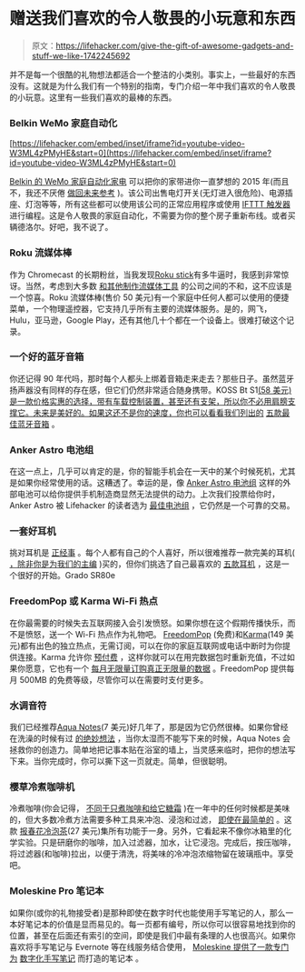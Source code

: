# 赠送我们喜欢的令人敬畏的小玩意和东西

> 原文：<https://lifehacker.com/give-the-gift-of-awesome-gadgets-and-stuff-we-like-1742245692>

并不是每一个很酷的礼物想法都适合一个整洁的小类别。事实上，一些最好的东西没有。这就是为什么我们有一个特别的指南，专门介绍一年中我们喜欢的令人敬畏的小玩意。这里有一些我们喜欢的最棒的东西。



### **Belkin WeMo 家庭自动化**

 [https://lifehacker.com/embed/inset/iframe?id=youtube-video-W3ML4zPMyHE&start=0](https://lifehacker.com/embed/inset/iframe?id=youtube-video-W3ML4zPMyHE&start=0) 

[Belkin 的 WeMo 家庭自动化家电](http://lifehacker.com/belkin-wemo-light-switch-builds-simple-home-automation-1167529129) 可以把你的家带进你一直梦想的 2015 年(而且不，我还不厌倦 [做回未来参考](http://lifehacker.com/live-like-marty-with-this-real-life-back-to-the-future-1737797479) )。该公司出售电灯开关(无灯进入很危险)、电源插座、灯泡等等，所有这些都可以使用该公司的正常应用程序或使用 [IFTTT 触发器](https://lifehacker.com/how-to-supercharge-all-your-favorite-webapps-with-ifttt-5842307) 进行编程。这是令人敬畏的家庭自动化，不需要为你的整个房子重新布线。或者买辆德洛尔。好吧，我不说了。

### **Roku 流媒体棒**

作为 Chromecast 的长期粉丝，当我发现[Roku stick](http://lifehacker.com/sunday-showdown-chromecast-vs-roku-streaming-stick-vs-1734556383)有多牛逼时，我感到非常惊讶。当然，考虑到大多数 [和其他制作流媒体工具](http://lifehacker.com/amazon-banning-the-chromecast-is-unbelievably-stupid-1734105137) 的公司之间的不和，这不应该是一个惊喜。Roku 流媒体棒(售价 50 美元)有一个家庭中任何人都可以使用的便捷菜单，一个物理遥控器，它支持几乎所有主要的流媒体服务。是的，网飞，Hulu，亚马逊，Google Play，还有其他几十个都在一个设备上。很难打破这个记录。

### **一个好的蓝牙音箱**

你还记得 90 年代吗，那时每个人都头上绑着音箱走来走去？那些日子。虽然蓝牙扬声器没有同样的存在感，但它们仍然非常适合随身携带。KOSS Bt S1[(58 美元)是一款价格实惠的选择，带有车载控制装置，甚至还有支架，所以你不必用肩膀支撑它。未来是美好的。如果这还不是你的速度，你也可以看看我们列出的](https://www.amazon.com/dp/B00MZ8BJZA?asc_campaign=InlineText&asc_refurl=https://lifehacker.com/give-the-gift-of-awesome-gadgets-and-stuff-we-like-1742245692&asc_source=&linkCode=ogi&psc=1&smid=ATVPDKIKX0DER&tag=kinjalifehackerlink-20&th=1) [五款最佳蓝牙音箱](http://lifehacker.com/five-best-bluetooth-speakers-1265389497) 。

### **Anker Astro 电池组**

在这一点上，几乎可以肯定的是，你的智能手机会在一天中的某个时候死机，尤其是如果你经常使用的话。这糟透了。幸运的是，像 [Anker Astro 电池组](http://www.ianker.com/External-Batteries/category-c1-s1) 这样的外部电池可以给你提供手机制造商显然无法提供的动力。上次我们投票给你时，Anker Astro 被 Lifehacker 的读者选为 [最佳电池组](https://lifehacker.com/five-best-external-battery-packs-509802431) ，它仍然是一个可靠的交易。

### **一套好耳机**

挑对耳机是 [正经事](http://lifehacker.com/how-to-choose-the-perfect-pair-of-headphones-5800772) 。每个人都有自己的个人喜好，所以很难推荐一款完美的耳机( [，除非你是为我们的主编](http://lifehacker.com/ive-found-my-holy-grail-of-headphones-the-akg-q701-1734730242#_ga=1.30105407.1055861349.1441835238) )买的，但你们挑选了自己最喜欢的 [五款耳机](https://lifehacker.com/five-best-headphones-5949489) ，这是一个很好的开始。Grado SR80e

### **FreedomPop 或 Karma Wi-Fi 热点**

在你最需要的时候失去互联网接入会引发愤怒。如果你想在这个假期传播快乐，而不是愤怒，送一个 Wi-Fi 热点作为礼物吧。 [FreedomPop](http://www.freedompop.com/) (免费)和[Karma](https://yourkarma.com/)(149 美元)都有出色的独立热点，无需订阅，可以在你的家庭互联网或电话中断时为你提供连接。Karma 允许你 [预付费](http://lifehacker.com/karma-go-the-lte-version-of-the-awesome-pay-as-you-go-1720366750) ，这样你就可以在用完数据包时重新充值，不过如果你愿意，它也有一个 [每月无限量订购真正无限量的数据](https://lifehacker.com/karma-adds-a-50-unlimited-data-plan-to-its-wi-fi-hotsp-1740743756) 。FreedomPop 提供每月 500MB 的免费等级，尽管你可以在需要时支付更多。

### **水调音符**

我们已经推荐[Aqua Notes](http://smile.amazon.com/Aqua-Notes-Waterproof-Notepad-Mountable/dp/B003W09LTQ?asc_campaign=InlineText&asc_refurl=https://lifehacker.com/give-the-gift-of-awesome-gadgets-and-stuff-we-like-1742245692&asc_source=&tag=kinjalifehackerlink-20)(7 美元)好几年了，那是因为它仍然很棒。如果你曾经在洗澡的时候有过 [的绝妙想法](http://lifehacker.com/science-explains-why-our-best-ideas-come-in-the-shower-5987858) ，当你太湿而不能写下来的时候，Aqua Notes 会拯救你的创造力。简单地把记事本贴在浴室的墙上，当灵感来临时，把你的想法写下来。当你完成时，你可以撕下这一页就走。简单，但很聪明。

### **樱草冷煮咖啡机**

冷煮咖啡(你会记得， [不同于只煮咖啡和给它糖霜](https://lifehacker.com/make-cold-brewed-iced-coffee-5211256) )在一年中的任何时候都是美味的，但大多数冷煮方法需要多种工具来冲泡、浸泡和过滤， [即使在最简单的](http://lifehacker.com/this-cheap-no-mess-cold-brew-system-offers-a-hassle-fr-1582395519) 。这款 [报春花冷泡茶](http://primulaproducts.com/coffeeware/cold-brew-carafe-iced-coffee-cold-brewing/)(27 美元)集所有功能于一身。另外，它看起来不像你冰箱里的化学实验。只是研磨你的咖啡，加入过滤器，加水，让它浸泡。完成后，按压咖啡，将过滤器(和咖啡)拉出，以便于清洗，将美味的冷冲泡浓缩物留在玻璃瓶中。享受吧。

### **Moleskine Pro 笔记本**

如果你(或你的礼物接受者)是那种即使在数字时代也能使用手写笔记的人，那么一本好笔记本的价值是显而易见的。每一页都有编号，所以你可以很容易地找到你的位置，甚至在后面还有索引的空间，即使是我们中最有条理的人也很高兴。如果你喜欢将手写笔记与 Evernote 等在线服务结合使用， [Moleskine 提供了一款专门为](http://www.moleskineus.com/evernote-smart-notebooks.html) [数字化手写笔记](https://lifehacker.com/the-evernote-smart-notebook-by-moleskine-digitizes-and-5962196) 而打造的笔记本 。